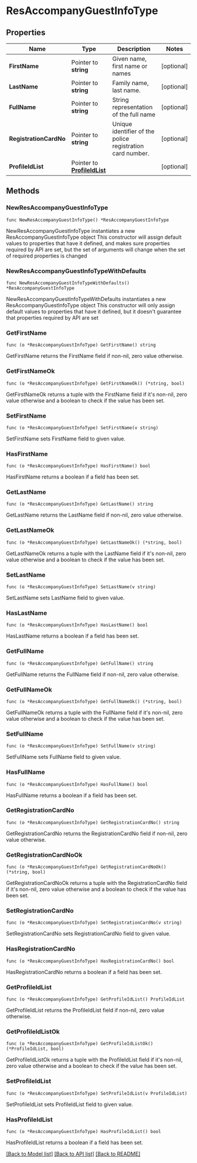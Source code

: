 # ResAccompanyGuestInfoType

## Properties

Name | Type | Description | Notes
------------ | ------------- | ------------- | -------------
**FirstName** | Pointer to **string** | Given name, first name or names | [optional] 
**LastName** | Pointer to **string** | Family name, last name. | [optional] 
**FullName** | Pointer to **string** | String representation of the full name | [optional] 
**RegistrationCardNo** | Pointer to **string** | Unique identifier of the police registration card number. | [optional] 
**ProfileIdList** | Pointer to [**ProfileIdList**](ProfileIdList.md) |  | [optional] 

## Methods

### NewResAccompanyGuestInfoType

`func NewResAccompanyGuestInfoType() *ResAccompanyGuestInfoType`

NewResAccompanyGuestInfoType instantiates a new ResAccompanyGuestInfoType object
This constructor will assign default values to properties that have it defined,
and makes sure properties required by API are set, but the set of arguments
will change when the set of required properties is changed

### NewResAccompanyGuestInfoTypeWithDefaults

`func NewResAccompanyGuestInfoTypeWithDefaults() *ResAccompanyGuestInfoType`

NewResAccompanyGuestInfoTypeWithDefaults instantiates a new ResAccompanyGuestInfoType object
This constructor will only assign default values to properties that have it defined,
but it doesn't guarantee that properties required by API are set

### GetFirstName

`func (o *ResAccompanyGuestInfoType) GetFirstName() string`

GetFirstName returns the FirstName field if non-nil, zero value otherwise.

### GetFirstNameOk

`func (o *ResAccompanyGuestInfoType) GetFirstNameOk() (*string, bool)`

GetFirstNameOk returns a tuple with the FirstName field if it's non-nil, zero value otherwise
and a boolean to check if the value has been set.

### SetFirstName

`func (o *ResAccompanyGuestInfoType) SetFirstName(v string)`

SetFirstName sets FirstName field to given value.

### HasFirstName

`func (o *ResAccompanyGuestInfoType) HasFirstName() bool`

HasFirstName returns a boolean if a field has been set.

### GetLastName

`func (o *ResAccompanyGuestInfoType) GetLastName() string`

GetLastName returns the LastName field if non-nil, zero value otherwise.

### GetLastNameOk

`func (o *ResAccompanyGuestInfoType) GetLastNameOk() (*string, bool)`

GetLastNameOk returns a tuple with the LastName field if it's non-nil, zero value otherwise
and a boolean to check if the value has been set.

### SetLastName

`func (o *ResAccompanyGuestInfoType) SetLastName(v string)`

SetLastName sets LastName field to given value.

### HasLastName

`func (o *ResAccompanyGuestInfoType) HasLastName() bool`

HasLastName returns a boolean if a field has been set.

### GetFullName

`func (o *ResAccompanyGuestInfoType) GetFullName() string`

GetFullName returns the FullName field if non-nil, zero value otherwise.

### GetFullNameOk

`func (o *ResAccompanyGuestInfoType) GetFullNameOk() (*string, bool)`

GetFullNameOk returns a tuple with the FullName field if it's non-nil, zero value otherwise
and a boolean to check if the value has been set.

### SetFullName

`func (o *ResAccompanyGuestInfoType) SetFullName(v string)`

SetFullName sets FullName field to given value.

### HasFullName

`func (o *ResAccompanyGuestInfoType) HasFullName() bool`

HasFullName returns a boolean if a field has been set.

### GetRegistrationCardNo

`func (o *ResAccompanyGuestInfoType) GetRegistrationCardNo() string`

GetRegistrationCardNo returns the RegistrationCardNo field if non-nil, zero value otherwise.

### GetRegistrationCardNoOk

`func (o *ResAccompanyGuestInfoType) GetRegistrationCardNoOk() (*string, bool)`

GetRegistrationCardNoOk returns a tuple with the RegistrationCardNo field if it's non-nil, zero value otherwise
and a boolean to check if the value has been set.

### SetRegistrationCardNo

`func (o *ResAccompanyGuestInfoType) SetRegistrationCardNo(v string)`

SetRegistrationCardNo sets RegistrationCardNo field to given value.

### HasRegistrationCardNo

`func (o *ResAccompanyGuestInfoType) HasRegistrationCardNo() bool`

HasRegistrationCardNo returns a boolean if a field has been set.

### GetProfileIdList

`func (o *ResAccompanyGuestInfoType) GetProfileIdList() ProfileIdList`

GetProfileIdList returns the ProfileIdList field if non-nil, zero value otherwise.

### GetProfileIdListOk

`func (o *ResAccompanyGuestInfoType) GetProfileIdListOk() (*ProfileIdList, bool)`

GetProfileIdListOk returns a tuple with the ProfileIdList field if it's non-nil, zero value otherwise
and a boolean to check if the value has been set.

### SetProfileIdList

`func (o *ResAccompanyGuestInfoType) SetProfileIdList(v ProfileIdList)`

SetProfileIdList sets ProfileIdList field to given value.

### HasProfileIdList

`func (o *ResAccompanyGuestInfoType) HasProfileIdList() bool`

HasProfileIdList returns a boolean if a field has been set.


[[Back to Model list]](../README.md#documentation-for-models) [[Back to API list]](../README.md#documentation-for-api-endpoints) [[Back to README]](../README.md)


